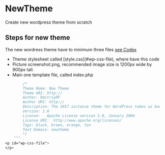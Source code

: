 # NewTheme
Create new wordpress theme from scratch

## Steps for new theme
The new wordress theme have to minimum three files [see Codex](https://codex.wordpress.org/Theme_Development)
<ul>
    <li>Theme stylesheet called [style.css](#wp-css-file), where have this code</li>
    <li>Picture screenshot.png, recommended image size is 1200px wide by 900px tall. </li>
    <li>Main one template file, called index.php </li>
</ul>
 
```css
        /*
        Theme Name: New Theme
        Theme URI: http://
        Author: DmitriyRF
        Author URI: http://
        Description: The 2017 inctanse theme for WordPress takes us back to the blog, featuring a full range of post formats, each displayed beautifully in their own unique way.
        Version: 1.0
        License:   Apache License version 2.0, January 2004
        License URI:  http://www.apache.org/licenses/
        Tags: black, brown, orange, tan
        Text Domain: newtheme
        */
    ```
<p id="wp-css-file">
</p> 

